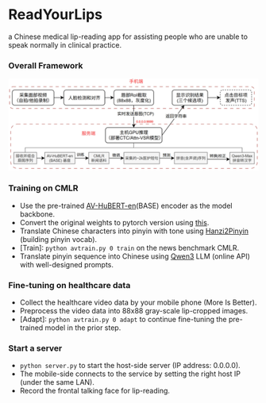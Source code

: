 # ReadYourLips
a Chinese medical lip-reading app for assisting people who are unable to speak normally in clinical practice.

### Overall Framework

![app framework](imgs/app.jpg)


### Training on CMLR
- Use the pre-trained [AV-HuBERT-en](https://facebookresearch.github.io/av_hubert)(BASE) encoder as the model backbone.
- Convert the original weights to pytorch version using [this](https://github.com/kyushusouth/avhubert).
- Translate Chinese characters into pinyin with tone using [Hanzi2Pinyin](https://github.com/mozillazg/python-pinyin) (building pinyin vocab).
- [Train]: `python avtrain.py 0 train` on the news benchmark CMLR.
- Translate pinyin sequence into Chinese using [Qwen3](https://github.com/QwenLM/Qwen3) LLM (online API) with well-designed prompts.


### Fine-tuning on healthcare data
- Collect the healthcare video data by your mobile phone (More Is Better).
- Preprocess the video data into 88x88 gray-scale lip-cropped images.
- [Adapt]:  `python avtrain.py 0 adapt` to continue fine-tuning the pre-trained model in the prior step.


### Start a server
- `python server.py` to start the host-side server (IP address: 0.0.0.0).
- The mobile-side connects to the service by setting the right host IP (under the same LAN).
- Record the frontal talking face for lip-reading.
